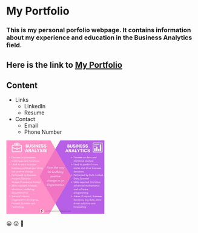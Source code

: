 # My Portfolio
### This is my personal porfolio webpage. It contains information about my experience and education in the Business Analytics field.

## Here is the link to [My Portfolio](masonjames.org)

## Content
- Links
  - LinkedIn
  - Resume
- Contact
  - Email
  - Phone Number

![alt text](images.jpeg)

:grinning:
:astonished:
:poop:
